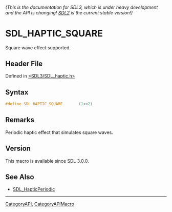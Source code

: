 ###### (This is the documentation for SDL3, which is under heavy development and the API is changing! [SDL2](https://wiki.libsdl.org/SDL2/) is the current stable version!)
# SDL_HAPTIC_SQUARE

Square wave effect supported.

## Header File

Defined in [<SDL3/SDL_haptic.h>](https://github.com/libsdl-org/SDL/blob/main/include/SDL3/SDL_haptic.h)

## Syntax

```c
#define SDL_HAPTIC_SQUARE       (1<<2)
```

## Remarks

Periodic haptic effect that simulates square waves.

## Version

This macro is available since SDL 3.0.0.

## See Also

* [SDL_HapticPeriodic](SDL_HapticPeriodic)

----
[CategoryAPI](CategoryAPI), [CategoryAPIMacro](CategoryAPIMacro)

